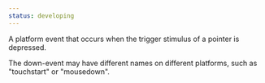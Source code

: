 ```yaml
---
status: developing
---
```


A platform event that occurs when the trigger stimulus of a pointer is depressed.

The down-event may have different names on different platforms, such as "touchstart" or "mousedown".
